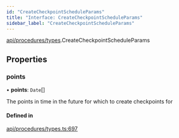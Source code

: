 ```yaml
---
id: "CreateCheckpointScheduleParams"
title: "Interface: CreateCheckpointScheduleParams"
sidebar_label: "CreateCheckpointScheduleParams"
---
```


[api/procedures/types](../../../../../modules/API/Procedures/Types/Types.md).CreateCheckpointScheduleParams

## Properties

### points

• **points**: `Date`[]

The points in time in the future for which to create checkpoints for

#### Defined in

[api/procedures/types.ts:697](https://github.com/PolymeshAssociation/polymesh-sdk/blob/720afb69c/src/api/procedures/types.ts#L697)
